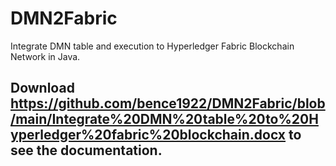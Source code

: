 # DMN2Fabric
Integrate DMN table and execution to Hyperledger Fabric Blockchain Network in Java.

## Download https://github.com/bence1922/DMN2Fabric/blob/main/Integrate%20DMN%20table%20to%20Hyperledger%20fabric%20blockchain.docx to see the documentation.
